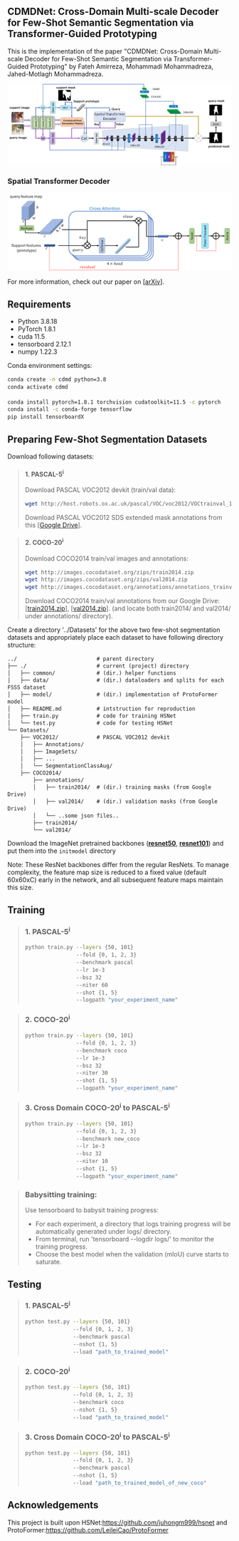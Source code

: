 ## CDMDNet: Cross-Domain Multi-scale Decoder for Few-Shot Semantic Segmentation via Transformer-Guided Prototyping
This is the implementation of the paper "CDMDNet: Cross-Domain Multi-scale Decoder for Few-Shot Semantic Segmentation via Transformer-Guided Prototyping" by Fateh Amirreza, Mohammadi Mohammadreza, Jahed-Motlagh Mohammadreza.

<p align="middle">
    <img src="data/assets/overview.png">
</p>

### Spatial Transformer Decoder
<p align="middle">
    <img src="data/assets/STD.png">
</p>

For more information, check out our paper on [[arXiv](...)].

## Requirements

- Python 3.8.18
- PyTorch 1.8.1
- cuda 11.5
- tensorboard 2.12.1
- numpy 1.22.3

Conda environment settings:
```bash
conda create -n cdmd python=3.8
conda activate cdmd

conda install pytorch=1.8.1 torchvision cudatoolkit=11.5 -c pytorch
conda install -c conda-forge tensorflow
pip install tensorboardX
```
## Preparing Few-Shot Segmentation Datasets
Download following datasets:

> #### 1. PASCAL-5<sup>i</sup>
> Download PASCAL VOC2012 devkit (train/val data):
> ```bash
> wget http://host.robots.ox.ac.uk/pascal/VOC/voc2012/VOCtrainval_11-May-2012.tar
> ```
> Download PASCAL VOC2012 SDS extended mask annotations from this [[Google Drive](https://drive.google.com/file/d/10zxG2VExoEZUeyQl_uXga2OWHjGeZaf2/view?usp=sharing)].

> #### 2. COCO-20<sup>i</sup>
> Download COCO2014 train/val images and annotations: 
> ```bash
> wget http://images.cocodataset.org/zips/train2014.zip
> wget http://images.cocodataset.org/zips/val2014.zip
> wget http://images.cocodataset.org/annotations/annotations_trainval2014.zip
> ```
> Download COCO2014 train/val annotations from our Google Drive: [[train2014.zip](https://drive.google.com/file/d/1cwup51kcr4m7v9jO14ArpxKMA4O3-Uge/view?usp=sharing)], [[val2014.zip](https://drive.google.com/file/d/1PNw4U3T2MhzAEBWGGgceXvYU3cZ7mJL1/view?usp=sharing)].
> (and locate both train2014/ and val2014/ under annotations/ directory).


Create a directory '../Datasets' for the above two few-shot segmentation datasets and appropriately place each dataset to have following directory structure:

    ../                         # parent directory
    ├── ./                      # current (project) directory
    │   ├── common/             # (dir.) helper functions
    │   ├── data/               # (dir.) dataloaders and splits for each FSSS dataset
    │   ├── model/              # (dir.) implementation of ProtoFormer model 
    │   ├── README.md           # intstruction for reproduction
    │   ├── train.py            # code for training HSNet
    │   └── test.py             # code for testing HSNet
    └── Datasets/
        ├── VOC2012/            # PASCAL VOC2012 devkit
        │   ├── Annotations/
        │   ├── ImageSets/
        │   ├── ...
        │   └── SegmentationClassAug/
        ├── COCO2014/           
            ├── annotations/
            │   ├── train2014/  # (dir.) training masks (from Google Drive) 
            │   ├── val2014/    # (dir.) validation masks (from Google Drive)
            │   └── ..some json files..
            ├── train2014/
            └── val2014/

Download the ImageNet pretrained backbones ([**resnet50**](https://drive.google.com/file/d/1Mq_6NXZKw5TUcpLQ8MuOK3KbQ_WeXmwr/view?usp=sharing), [**resnet101**](https://drive.google.com/file/d/1SJCDL1eu1ygYsdRESEDzTBJfqOp2MPe8/view?usp=sharing)) and put them into the `initmodel` directory

Note: These ResNet backbones differ from the regular ResNets. To manage complexity, the feature map size is reduced to a fixed value (default 60x60xC) early in the network, and all subsequent feature maps maintain this size.

## Training
> ### 1. PASCAL-5<sup>i</sup>
> ```bash
> python train.py --layers {50, 101} 
>                 --fold {0, 1, 2, 3} 
>                 --benchmark pascal
>                 --lr 1e-3
>                 --bsz 32
>                 --niter 60
>                 --shot {1, 5}
>                 --logpath "your_experiment_name"
> ```


> ### 2. COCO-20<sup>i</sup>
> ```bash
> python train.py --layers {50, 101} 
>                 --fold {0, 1, 2, 3} 
>                 --benchmark coco 
>                 --lr 1e-3
>                 --bsz 32
>                 --niter 30
>                 --shot {1, 5}
>                 --logpath "your_experiment_name"
> ```

> ### 3. Cross Domain COCO-20<sup>i</sup> to PASCAL-5<sup>i</sup>
> ```bash
> python train.py --layers {50, 101} 
>                 --fold {0, 1, 2, 3} 
>                 --benchmark new_coco 
>                 --lr 1e-3
>                 --bsz 32
>                 --niter 10
>                 --shot {1, 5}
>                 --logpath "your_experiment_name"
> ```


> ### Babysitting training:
> Use tensorboard to babysit training progress:
> - For each experiment, a directory that logs training progress will be automatically generated under logs/ directory. 
> - From terminal, run 'tensorboard --logdir logs/' to monitor the training progress.
> - Choose the best model when the validation (mIoU) curve starts to saturate. 



## Testing

> ### 1. PASCAL-5<sup>i</sup>
> ```bash
> python test.py --layers {50, 101} 
>                --fold {0, 1, 2, 3} 
>                --benchmark pascal
>                --nshot {1, 5} 
>                --load "path_to_trained_model"
> ```


> ### 2. COCO-20<sup>i</sup>
> ```bash
> python test.py --layers {50, 101}
>                --fold {0, 1, 2, 3} 
>                --benchmark coco 
>                --nshot {1, 5} 
>                --load "path_to_trained_model"
> ```

> ### 3. Cross Domain COCO-20<sup>i</sup> to PASCAL-5<sup>i</sup>
> ```bash
> python test.py --layers {50, 101} 
>                --fold {0, 1, 2, 3} 
>                --benchmark pascal
>                --nshot {1, 5} 
>                --load "path_to_trained_model_of_new_coco"
> ```


## Acknowledgements
This project is built upon HSNet:https://github.com/juhongm999/hsnet and ProtoFormer:https://github.com/LeileiCao/ProtoFormer
